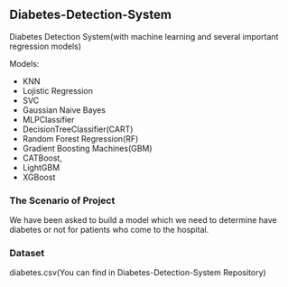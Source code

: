 ## Diabetes-Detection-System
Diabetes Detection System(with machine learning and several important regression models)

Models:
* KNN
* Lojistic Regression
* SVC
* Gaussian Naive Bayes
* MLPClassifier
* DecisionTreeClassifier(CART)
* Random Forest Regression(RF)
* Gradient Boosting Machines(GBM)
* CATBoost,
* LightGBM
* XGBoost

### The Scenario of Project
We have been asked to build a model which we need to determine have diabetes or not for patients who come to the hospital.

### Dataset
diabetes.csv(You can find in Diabetes-Detection-System Repository)
